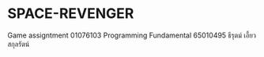 # SPACE-REVENGER
Game assigntment 01076103 Programming Fundamental
65010495 ธีรุตม์ เอี้ยวสกุลรัตน์
